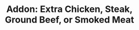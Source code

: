 ---
title: "Addon: Extra Chicken, Steak, Ground Beef, or Smoked Meat"
description: ""
price_s: "3"
price_m: "3½"
price_l: "4"
price_xl: "4½"
weight: "17"
---